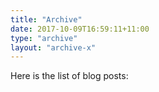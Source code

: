 ```yaml
---
title: "Archive"
date: 2017-10-09T16:59:11+11:00
type: "archive"
layout: "archive-x"
---
```


Here is the list of blog posts:

